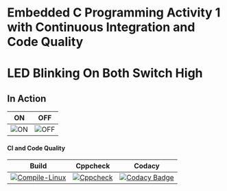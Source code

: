 # Embedded C Programming Activity 1 with Continuous Integration and Code Quality

# LED Blinking On Both Switch High

## In Action

|ON|OFF|
|:--:|:--:|
|![ON](https://github.com/KirubaThomasM/Embedded_C_Activities/simulation/ON.png)|![OFF](https://github.com/KirubaThomasM/Embedded_C_Activities/simulation/OFF.png)|

#### CI and Code Quality

|Build|Cppcheck|Codacy|
|:--:|:--:|:--:|
|[![Compile-Linux](https://github.com/KirubaThomasM/Embedded_C_Activities/tree/main/Activity1/.github/workflows/Compile.yml/badge.svg)](https://github.com/KirubaThomasM/Embedded_C_Activities/tree/main/Activity1/.github/workflows/Compile.yml)|[![Cppcheck](https://github.com/KirubaThomasM/Embedded_C_Activities/tree/main/Activity1/.github/workflows/CodeQuality.yml/badge.svg)](https://github.com/KirubaThomasM/Embedded_C_Activities/tree/main/Activity1/.github/workflowsCodeQuality.yml)|[![Codacy Badge](https://app.codacy.com/project/badge/Grade/643b7ca2b2dc4daba1e700c216bb87d9)](https://www.codacy.com/gh/KirubaThomasM/Embedded_C_Activities/Activity1/dashboard?utm_source=github.com&amp;utm_medium=referral&amp;utm_content=KirubaThomasM/Embedded_C_Activities/Activity1&amp;utm_campaign=Badge_Grade)|
